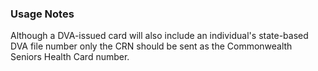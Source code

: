 ### Usage Notes

Although a DVA-issued card will also include an individual's state-based DVA file number only the CRN should be sent as the Commonwealth Seniors Health Card number.
